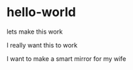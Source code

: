# hello-world
lets make this work

I really want this to work

I want to make a smart mirror for my wife
